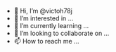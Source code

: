 - 👋 Hi, I’m @victoh78j
- 👀 I’m interested in ...
- 🌱 I’m currently learning ...
- 💞️ I’m looking to collaborate on ...
- 📫 How to reach me ...

<!---
victoh78j/victoh78j is a ✨ special ✨ repository because its `README.md` (this file) appears on your GitHub profile.
You can click the Preview link to take a look at your changes.
--->
